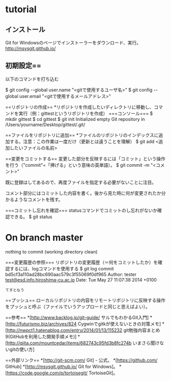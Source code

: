 # tutorial

## インストール

Git for Windowsのページでインストーラーをダウンロード、実行。
http://msysgit.github.io/

## 初期設定==

以下のコマンドを打ち込む

  $ git config --global user.name "<gitで使用するユーザ名>"
  $ git config --global user.email "<gitで使用するメールアドレス>"

==リポジトリの作成==
*リポジトリを作成したいディレクトリに移動し、コマンドを実行（例：gittestというリポジトリを作成）
===コンソール===
<syntaxhighlight lang="bash">
$ mkdir gittest
$ cd gittest
$ git init
Initialized empty Git repository in /Users/yourname/Desktop/gittest/.git/
</syntaxhighlight>

==ファイルをリポジトリに追加==
*ファイルのリポジトリのインデックスに追加する。注意：この作業は一度だけ（更新とは違うことを理解）
<syntaxhighlight lang="bash">
$ git add <追加したいファイルの名前>
</syntaxhighlight>

==変更をコミットする==
変更した部分を反映するには「コミット」という操作を行う（"commit"=「捧げる」という意味の英単語）。
<syntaxhighlight lang="bash">
$ git commit -m "<コメント>"
</syntaxhighlight>
<p>既に登録はしてあるので、再度ファイルを指定する必要がないことに注目。</p>
<p>コメント部分にはコミットした内容を書く。後から見た時に何が変更されたか分かるようなコメントを残す。</p>

===コミットし忘れを確認===
statusコマンドでコミットのし忘れがないか確認できる。
<syntaxhighlight lang="bash">
$ git status
# On branch master
nothing to commit (working directory clean)
</syntaxhighlight>

===変更履歴の参照===
リポジトリの変更履歴（＝何をコミットしたか）を確認するには、logコマンドを使用する
<syntaxhighlight lang="bash">
$ git log
commit bd5cf3a110ad28bc690aac579c3f55069f0df965
Author: tester <test@esd.info.hiroshima-cu.ac.jp>
Date:   Tue May 27 11:07:38 2014 +0100

    てすとなう

</syntaxhighlight>

==プッシュ==
ローカルリポジトリの内容をリモートリポジトリに反映する操作をプッシュと呼ぶ（ファイルでいうアップロードと同じと思えばよい）。

==参考==
*[http://www.backlog.jp/git-guide/ サルでもわかるGit入門]
*[http://futurismo.biz/archives/824 Cygwinでgitkが使えないときの対策メモ]
*[http://nwpct1.hatenablog.com/entry/2014/01/13/115232 git勉強内容まとめ9(GitHubを利用した開発手順メモ)]
*[http://qiita.com/mountcedar/items/682743c95fd3b8fc274b いまさら聞けないgitの使い方]

==外部リンク==
*[http://git-scm.com/ Git] - 公式。
*[https://github.com/ GitHub]
*[http://msysgit.github.io/ Git for Windows]。
*[https://code.google.com/p/tortoisegit/ TortoiseGit]。
